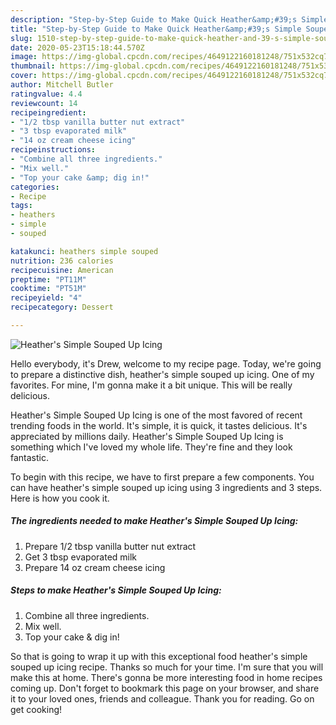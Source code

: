 ```yaml
---
description: "Step-by-Step Guide to Make Quick Heather&amp;#39;s Simple Souped Up Icing"
title: "Step-by-Step Guide to Make Quick Heather&amp;#39;s Simple Souped Up Icing"
slug: 1510-step-by-step-guide-to-make-quick-heather-and-39-s-simple-souped-up-icing
date: 2020-05-23T15:18:44.570Z
image: https://img-global.cpcdn.com/recipes/4649122160181248/751x532cq70/heathers-simple-souped-up-icing-recipe-main-photo.jpg
thumbnail: https://img-global.cpcdn.com/recipes/4649122160181248/751x532cq70/heathers-simple-souped-up-icing-recipe-main-photo.jpg
cover: https://img-global.cpcdn.com/recipes/4649122160181248/751x532cq70/heathers-simple-souped-up-icing-recipe-main-photo.jpg
author: Mitchell Butler
ratingvalue: 4.4
reviewcount: 14
recipeingredient:
- "1/2 tbsp vanilla butter nut extract"
- "3 tbsp evaporated milk"
- "14 oz cream cheese icing"
recipeinstructions:
- "Combine all three ingredients."
- "Mix well."
- "Top your cake &amp; dig in!"
categories:
- Recipe
tags:
- heathers
- simple
- souped

katakunci: heathers simple souped 
nutrition: 236 calories
recipecuisine: American
preptime: "PT11M"
cooktime: "PT51M"
recipeyield: "4"
recipecategory: Dessert

---
```



![Heather&#39;s Simple Souped Up Icing](https://img-global.cpcdn.com/recipes/4649122160181248/751x532cq70/heathers-simple-souped-up-icing-recipe-main-photo.jpg)

Hello everybody, it's Drew, welcome to my recipe page. Today, we're going to prepare a distinctive dish, heather&#39;s simple souped up icing. One of my favorites. For mine, I'm gonna make it a bit unique. This will be really delicious.

Heather&#39;s Simple Souped Up Icing is one of the most favored of recent trending foods in the world. It's simple, it is quick, it tastes delicious. It's appreciated by millions daily. Heather&#39;s Simple Souped Up Icing is something which I've loved my whole life. They're fine and they look fantastic.




To begin with this recipe, we have to first prepare a few components. You can have heather&#39;s simple souped up icing using 3 ingredients and 3 steps. Here is how you cook it.

<!--inarticleads1-->

##### The ingredients needed to make Heather&#39;s Simple Souped Up Icing:

1. Prepare 1/2 tbsp vanilla butter nut extract
1. Get 3 tbsp evaporated milk
1. Prepare 14 oz cream cheese icing




<!--inarticleads2-->

##### Steps to make Heather&#39;s Simple Souped Up Icing:

1. Combine all three ingredients.
1. Mix well.
1. Top your cake &amp; dig in!




So that is going to wrap it up with this exceptional food heather&#39;s simple souped up icing recipe. Thanks so much for your time. I'm sure that you will make this at home. There's gonna be more interesting food in home recipes coming up. Don't forget to bookmark this page on your browser, and share it to your loved ones, friends and colleague. Thank you for reading. Go on get cooking!
